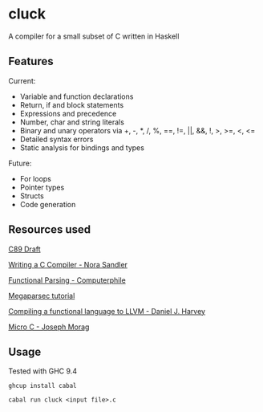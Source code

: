 # cluck

A compiler for a small subset of C written in Haskell

## Features

Current:

- Variable and function declarations
- Return, if and block statements
- Expressions and precedence
- Number, char and string literals
- Binary and unary operators via +, -, \*, /, %, ==, !=, ||, &&, !, >, >=, <, <=
- Detailed syntax errors
- Static analysis for bindings and types

Future:

- For loops
- Pointer types
- Structs
- Code generation

## Resources used

[C89 Draft](https://port70.net/%7Ensz/c/c89/c89-draft.html)

[Writing a C Compiler - Nora Sandler](https://norasandler.com/2017/11/29/Write-a-Compiler.html)

[Functional Parsing - Computerphile](https://www.youtube.com/watch?v=dDtZLm7HIJs)

[Megaparsec tutorial](https://markkarpov.com/tutorial/megaparsec.html)

[Compiling a functional language to LLVM - Daniel J. Harvey](https://danieljharvey.github.io/posts/2023-02-08-llvm-compiler-part-1.html)

[Micro C - Joseph Morag](https://blog.josephmorag.com/posts/mcc0/)

## Usage

Tested with GHC 9.4

```
ghcup install cabal
```

```
cabal run cluck <input file>.c
```
